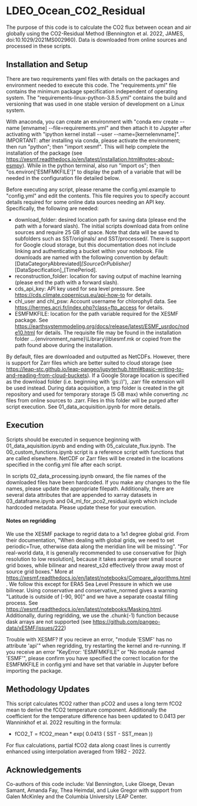 # LDEO_Ocean_CO2_Residual

The purpose of this code is to calculate the CO2 flux between ocean and air globally using the CO2-Residual Method (Bennington et al. 2022, JAMES, doi:10.1029/2021MS002960). Data is downloaded from online sources and processed in these scripts.

## Installation and Setup
There are two requirements yaml files with details on the packages and environment needed to execute this code. The "requirements.yml" file contains the minimum package specification independent of operating system. The "requirements-linux-python-3.8.5.yml" contains the  build and versioning that was used in one stable version of development on a Linux system. 

With anaconda, you can create an environment with "conda env create --name [envname] --file=requirements.yml" and then attach it to Jupyter after activating with "ipython kernel install --user --name=[kernelenvname]". IMPORTANT: after installing via conda, please activate the environment; then run "python"; then "import xesmf". This will help complete the installation of the package (see https://xesmf.readthedocs.io/en/latest/installation.html#notes-about-esmpy). While in the python terminal, also run "import os"; then "os.environ['ESMFMKFILE']" to display the path of a variable that will be needed in the configuration file detailed below. 

Before executing any script, please rename the config.yml.example to "config.yml" and edit the contents. This file requires you to specify account details required for some online data sources needing an API key. Specifically, the following are needed:
  
  - download_folder: desired location path for saving data (please end the path with a forward slash). The initial scripts download data from online sources and require 25 GB of space. Note that data will be saved to subfolders such as SST/originals/ and SST/processed/. There is support for Google cloud storage, but this documentation does not include linking and authenticating a bucket within your notebook. File downloads are named with the following convention by default: [DataCategoryAbbreviated]_[SourceOrPublisher]_[DataSpecification]_[TimePeriod].
  - reconstruction_folder: location for saving output of machine learning (please end the path with a forward slash).
  - cds_api_key: API key used for sea level pressure. See https://cds.climate.copernicus.eu/api-how-to for details.
  - chl_user and chl_psw: Account username for chlorophyll data. See https://hermes.acri.fr/index.php?class=ftp_access for details.
  - ESMFMKFILE: location for the path variable required for the XESMF package. See https://earthsystemmodeling.org/docs/release/latest/ESMF_usrdoc/node10.html for details. The requisite file may be found in the installation folder ...\{environment_name}\Library\lib\esmf.mk or copied from the path found above during the installation. 
  

By default, files are downloaded and outputted as NetCDFs. However, there is support for Zarr files which are better suited to cloud storage (see https://leap-stc.github.io/leap-pangeo/jupyterhub.html#basic-writing-to-and-reading-from-cloud-buckets). If a Google Storage location is specified as the download folder (i.e. beginning with 'gs://'), .zarr file extension will be used instead. During data acquisition, a tmp folder is created in the git repository and used for temporary storage (5 GB max) while converting .nc files from online sources to .zarr. Files in this folder will be purged after script execution. See 01_data_acquisition.ipynb for more details. 


## Execution
Scripts should be executed in sequence beginning with 01_data_aquisition.ipynb and ending with 05_calculate_flux.ipynb. The 00_custom_functions.ipynb script is a reference script with functions that are called elsewhere. NetCDF or Zarr files will be created in the locations specified in the config.yml file after each script.

In scripts 02_data_processing.ipynb onward, the file names of the downloaded files have been hardcoded. If you make any changes to the file names, please update the appropriate filepath. Additionally, there are several data attributes that are appended to xarray datasets in 03_dataframe.ipynb and 04_ml_for_pco2_residual.ipynb which include hardcoded metadata. Please update these for your execution.

#### Notes on regridding
We use the XESMF package to regrid data to a 1x1 degree global grid. From their documentation, "When dealing with global grids, we need to set periodic=True, otherwise data along the meridian line will be missing". "For real-world data, it is generally recommended to use conservative for [high resolution to low resolution], because it takes average over small source grid boxes, while bilinear and nearest_s2d effectively throw away most of source grid boxes." More at https://xesmf.readthedocs.io/en/latest/notebooks/Compare_algorithms.html. We follow this except for ERA5 Sea Level Pressure in which we use bilinear. Using conservative and conservative_normed gives a warning "Latitude is outside of [-90, 90]" and we have a separate coastal filling process. See https://xesmf.readthedocs.io/en/latest/notebooks/Masking.html. Additionally, during regridding, we use the .chunk(-1) function because dask arrays are not supported (see https://github.com/pangeo-data/xESMF/issues/222)
    
Trouble with XESMF? If you recieve an error, "module 'ESMF' has no attribute 'api'" when regridding, try restarting the kernel and re-running. If you receive an error "KeyError: 'ESMFMKFILE" or "No module named 'ESMF'", please confirm you have specified the correct location for the ESMFMKFILE in config.yml and have set that variable in Jupyter before importing the package. 


## Methodology Updates
This script calculates fCO2 rather than pCO2 and uses a long term fCO2 mean to derive the fCO2 temperature component. Additionally the coefficient for the temperature difference has been updated to 0.0413 per Wanninkhof et al. 2022 resulting in the formula:
 - fCO2_T = fCO2_mean * exp( 0.0413 ( SST - SST_mean ))

For flux calculations, partial fCO2 data along coast lines is currently enhanced using interpolation averaged from 1982 - 2022. 


## Acknowledgements
Co-authors of this code include: Val Bennington, Luke Gloege, Devan Samant, Amanda Fay, Thea Heimdal, and Luke Gregor with support from Galen McKinley and the Columbia University LEAP Center.
